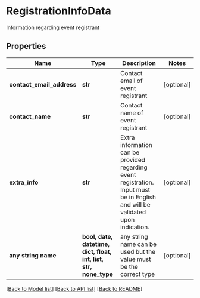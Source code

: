 # RegistrationInfoData

Information regarding event registrant

## Properties
Name | Type | Description | Notes
------------ | ------------- | ------------- | -------------
**contact_email_address** | **str** | Contact email of event registrant | [optional] 
**contact_name** | **str** | Contact name of event registrant | [optional] 
**extra_info** | **str** | Extra information can be provided regarding event registration. Input must be in English and will be validated upon indication. | [optional] 
**any string name** | **bool, date, datetime, dict, float, int, list, str, none_type** | any string name can be used but the value must be the correct type | [optional]

[[Back to Model list]](../README.md#documentation-for-models) [[Back to API list]](../README.md#documentation-for-api-endpoints) [[Back to README]](../README.md)


